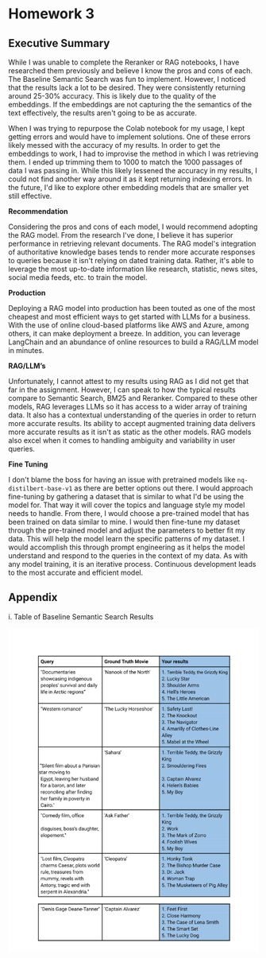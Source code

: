 # Homework 3

## Executive Summary

While I was unable to complete the Reranker or RAG notebooks, I have researched them previously and believe I know the pros and cons of each. The Baseline Semantic Search was fun to implement. However, I noticed that the results lack a lot to be desired. They were consistently returning around 25-30% accuracy. This is likely due to the quality of the embeddings. If the embeddings are not capturing the the semantics of the text effectively, the results aren't going to be as accurate. 

When I was trying to repurpose the Colab notebook for my usage, I kept getting errors and would have to implement solutions. One of these errors likely messed with the accuracy of my results. In order to get the embeddings to work, I had to improvise the method in which I was retrieving them. I ended up trimming them to 1000 to match the 1000 passages of data I was passing in. While this likely lessened the accuracy in my results, I could not find another way around it as it kept returning indexing errors. In the future, I'd like to explore other embedding models that are smaller yet still effective.

**Recommendation**

Considering the pros and cons of each model, I would recommend adopting the RAG model. From the research I've done, I believe it has superior performance in retrieving relevant documents. The RAG model's integration of authoritative knowledge bases tends to render more accurate responses to queries because it isn't relying on dated training data. Rather, it's able to leverage the most up-to-date information like research, statistic, news sites, social media feeds, etc. to train the model. 

**Production**

Deploying a RAG model into production has been touted as one of the most cheapest and most efficient ways to get started with LLMs for a business. With the use of online cloud-based platforms like AWS and Azure, among others, it can make deployment a breeze. In addition, you can leverage LangChain and an abundance of online resources to build a RAG/LLM model in minutes.

**RAG/LLM’s**

Unfortunately, I cannot attest to my results using RAG as I did not get that far in the assignment. However, I can speak to how the typical results compare to Semantic Search, BM25 and Reranker. Compared to these other models, RAG leverages LLMs so it has access to a wider array of training data. It also has a contextual understanding of the queries in order to return more accurate results. Its ability to accept augmented training data delivers more accurate results as it isn't as static as the other models. RAG models also excel when it comes to handling ambiguity and variability in user queries.

**Fine Tuning**

I don't blame the boss for having an issue with pretrained models like `nq-distilbert-base-v1` as there are better options out there. I would approach fine-tuning by gathering a dataset that is similar to what I'd be using the model for. That way it will cover the topics and language style my model needs to handle. From there, I would choose a pre-trained model that has been trained on data similar to mine. I would then fine-tune my dataset through the pre-trained model and adjust the parameters to better fit my data. This will help the model learn the specific patterns of my dataset. I would accomplish this through prompt engineering as it helps the model understand and respond to the queries in the context of my data. As with any model training, it is an iterative process. Continuous development leads to the most accurate and efficient model.

## Appendix

i. Table of Baseline Semantic Search Results

![Semantic Search Results](images/Homework%203%20Table.png)